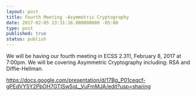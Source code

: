 ```yaml
---
layout: post
title: Fourth Meeting -Asymmetric Cryptography
date: 2017-02-05 13:31:16.000000000 -05:00
type: post
published: true
status: publish
---
```

We will be having our fourth  meeting in ECSS 2.311, February  8, 2017 at
7:00pm. We will be covering Asymmetric Cryptography including: RSA and Diffie-Hellman.

<https://docs.google.com/presentation/d/17Bg_P01ceqcf-gPEdVY5Y2PbOH7GTISw5qL_VuFmMJA/edit?usp=sharing>
